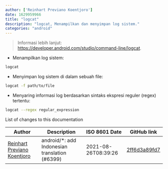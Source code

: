 ```yaml
---
author: ['Reinhart Previano Koentjoro']
date: 1629959966
title: "logcat"
description: "logcat, Menampilkan dan menyimpan log sistem."
categories: "android"
---
```

> Informasi lebih lanjut: <https://developer.android.com/studio/command-line/logcat>.

- Menampilkan log sistem:

```bash
logcat
```

- Menyimpan log sistem di dalam sebuah file:

```bash
logcat -f path/to/file
```

- Menyaring informasi log berdasarkan sintaks ekspresi reguler (regex) tertentu:

```bash
logcat --regex regular_expression
```
List of changes to this documentation


Author | Description | ISO 8601 Date | GitHub link
------|-----|-----|-----
[Reinhart Previano Koentjoro](mailto:reinhart_previano@yahoo.com) | android/*: add Indonesian translation (#6399) | 2021-08-26T08:39:26 | [2ff6d3a89fd7](https://github.com/tldr-pages/tldr/commit/2ff6d3a89fd70c776e9fdebef1708fa7ff76e2cd)

